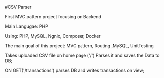 #CSV Parser

First MVC pattern project focusing on Backend

Main Langugae: PHP

Using: PHP, MySQL, Ngnix, Composer, Docker

The main goal of this project:
MVC pattern, Routing ,MySQL, UnitTesting
      

Takes uploaded CSV file on home page ('/')
Parses it and saves the Data to DB;

ON GET('/transactions') parses DB
and writes transactions on view;
